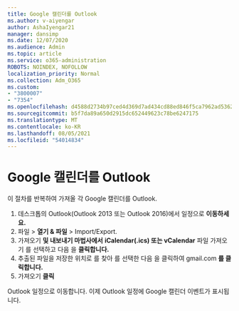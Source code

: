 ```yaml
---
title: Google 캘린더를 Outlook
ms.author: v-aiyengar
author: AshaIyengar21
manager: dansimp
ms.date: 12/07/2020
ms.audience: Admin
ms.topic: article
ms.service: o365-administration
ROBOTS: NOINDEX, NOFOLLOW
localization_priority: Normal
ms.collection: Adm_O365
ms.custom:
- "3800007"
- "7354"
ms.openlocfilehash: d4588d2734b97ced4d369d7ad434cd88ed846f5ca7962ad5362301fea7c54114
ms.sourcegitcommit: b5f7da89a650d2915dc652449623c78be6247175
ms.translationtype: MT
ms.contentlocale: ko-KR
ms.lasthandoff: 08/05/2021
ms.locfileid: "54014834"
---
```

# <a name="import-your-google-calendar-to-outlook"></a>Google 캘린더를 Outlook

이 절차를 반복하여 가져올 각 Google 캘린더를 Outlook.

1. 데스크톱의 Outlook(Outlook 2013 또는 Outlook 2016)에서 일정으로 **이동하세요.**
1. 파일   >  **열기 & 파일**  >  Import/Export.
1. 가져오기 **및 내보내기 마법사에서** **iCalendar(.ics) 또는 vCalendar** 파일 가져오기 를 선택하고 다음 을 **클릭합니다.**
1. 추출된 파일을 저장한 위치로 를 찾아 를 선택한 다음 을 클릭하여 gmail.com **를 클릭합니다.**
1. 가져오기 **클릭**

Outlook 일정으로 이동합니다. 이제 Outlook 일정에 Google 캘린더 이벤트가 표시됩니다.
